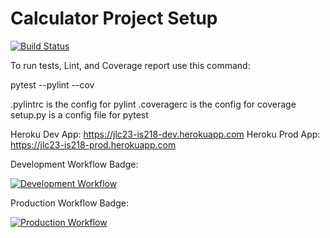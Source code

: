 # Calculator Project Setup
[![Build Status](https://app.travis-ci.com/kaw393939/calc2.svg?branch=main)](https://app.travis-ci.com/kaw393939/calc2)

To run tests, Lint, and Coverage report use this command:

pytest  --pylint --cov

.pylintrc is the config for pylint
.coveragerc is the config for coverage
setup.py is a config file for pytest








Heroku Dev App: https://jlc23-is218-dev.herokuapp.com
Heroku Prod App: https://jlc23-is218-prod.herokuapp.com

Development Workflow Badge:

[![Development Workflow](https://github.com/JasonCordova/IS218F22/actions/workflows/dev.yml/badge.svg)](https://github.com/JasonCordova/IS218F22/actions/workflows/dev.yml)

Production Workflow Badge:

[![Production Workflow](https://github.com/JasonCordova/IS218F22/actions/workflows/prod.yml/badge.svg)](https://github.com/JasonCordova/IS218F22/actions/workflows/prod.yml)

